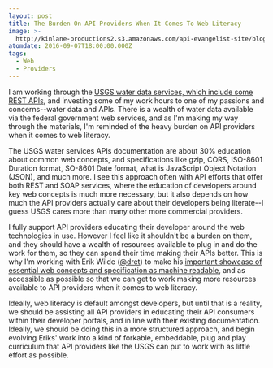 ```yaml
---
layout: post
title: The Burden On API Providers When It Comes To Web Literacy
image: >-
  http://kinlane-productions2.s3.amazonaws.com/api-evangelist-site/blog/USGS_Daily_Values_Web_Service.png
atomdate: 2016-09-07T18:00:00.000Z
tags:
  - Web
  - Providers
---
```

I am working through the [USGS water data services, which include some REST APIs](http://waterservices.usgs.gov/), and investing some of my work hours to one of my passions and concerns--water data and APIs. There is a wealth of water data available via the federal government web services, and as I'm making my way through the materials, I'm reminded of the heavy burden on API providers when it comes to web literacy. 

The USGS water services APIs documentation are about 30% education about common web concepts, and specifications like gzip, CORS, ISO-8601 Duration format, SO-8601 Date format, what is JavaScript Object Notation (JSON), and much more. I see this approach often with API efforts that offer both REST and SOAP services, where the education of developers around key web concepts is much more necessary, but it also depends on how much the API providers actually care about their developers being literate--I guess USGS cares more than many other more commercial providers.

I fully support API providers educating their developer around the web technologies in use. However I feel like it shouldn't be a burden on them, and they should have a wealth of resources available to plug in and do the work for them, so they can spend their time making their APIs better. This is why I'm working with Erik Wilde ([@dret](http://twitter.com/dret)) to make his [important showcase of essential web concepts and specification as machine readable](http://webconcepts.info/), and as accessible as possible so that we can get to work making more resources available to API providers when it comes to web literacy.

Ideally, web literacy is default amongst developers, but until that is a reality, we should be assisting all API providers in educating their API consumers within their developer portals, and in line with their existing documentation. Ideally, we should be doing this in a more structured approach, and begin evolving Eriks' work into a kind of forkable, embeddable, plug and play curriculum that API providers like the USGS can put to work with as little effort as possible.